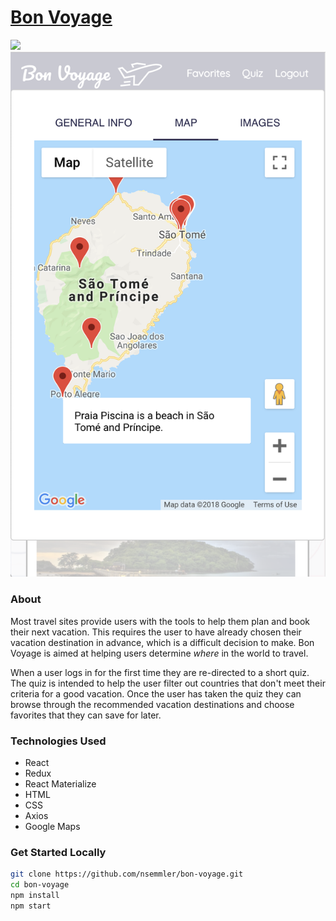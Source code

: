 # [Bon Voyage](https://bonvoyage.surge.sh)

<img src ="./public/screenshot-1.png">
<img src ="./public/screenshot-2.png">

### About
Most travel sites provide users with the tools to help them plan and book their next
vacation.  This requires the user to have already chosen their vacation destination
in advance, which is a difficult decision to make.  Bon Voyage is aimed at helping
users determine *where* in the world to travel.

When a user logs in for the first time they are re-directed to a short quiz.  The
quiz is intended to help the user filter out countries that don't meet their criteria
for a good vacation.  Once the user has taken the quiz they can browse through the
recommended vacation destinations and choose favorites that they can save for later.

### Technologies Used
- React
- Redux
- React Materialize
- HTML
- CSS
- Axios
- Google Maps


### Get Started Locally
```bash
git clone https://github.com/nsemmler/bon-voyage.git
cd bon-voyage
npm install
npm start
```
